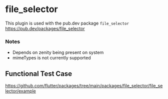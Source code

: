 # file_selector

This plugin is used with the pub.dev package `file_selector`
https://pub.dev/packages/file_selector

### Notes

* Depends on zenity being present on system
* mimeTypes is not currently supported

## Functional Test Case

https://github.com/flutter/packages/tree/main/packages/file_selector/file_selector/example
